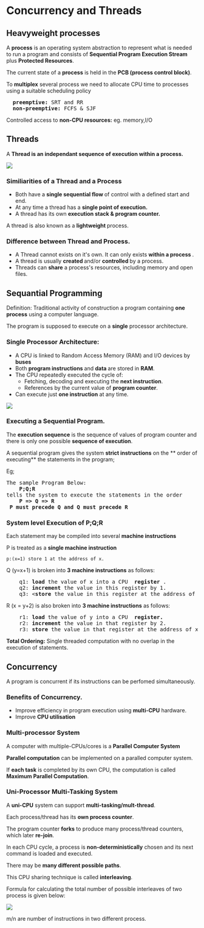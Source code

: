 # Concurrency and Threads

## Heavyweight processes

A **process** is an operating system abstraction to represent what is needed to run a program and consists of **Sequential Program Execution Stream**
plus **Protected Resources**.

The current state of a **process** is held in the **PCB (process control block)**.

To **multiplex** several process we need to allocate CPU time to processes using a suitable scheduling policy
<pre>
  <b>preemptive:</b> SRT and RR
  <b>non-preemptive:</b> FCFS & SJF
</pre>

Controlled access to <b> non-CPU resources:</b> eg. memory,I/O

## Threads

A <b> Thread is an independant sequence of execution within a process.</b>

![](https://i.imgur.com/rRNkBLs.png)

### Similiarities of a Thread and a Process
- Both have a <b> single sequential flow </b> of control with a defined start and end.
- At any time a thread has a <b> single point of execution.</b>
- A thread has its own <b> execution stack & program counter.</b>

A thread is also known as a <b> lightweight </b> process.

### Difference between Thread and Process.
- A Thread cannot exists on it's own. It can only exists <b> within a process </b>.
- A thread is usually <b> created </b> and/or <b> controlled </b> by a process.
- Threads can **share** a process's resources, including memory and open files.

## Sequantial Programming

Definition: Traditional activity of construction a program containing **one process** using a computer language.

The program is supposed to execute on a **single** processor architecture.

### Single Processor Architecture:

- A CPU is linked to Random Access Memory (RAM) and I/O devices by **buses**
- Both <b> program instructions </b> and <b> data </b> are stored in **RAM**.
- The CPU repeatedly executed the cycle of:
    - Fetching, decoding and executing the **next instruction**.
    - References by the current value of **program counter**.
- Can execute just **one instruction** at any time.

![](https://i.imgur.com/rSpq4qh.png)

### Executing a Sequential Program.

The **execution sequence** is the sequence of values of program counter and there is only one possible **sequence of execution**.

A sequential program gives the system **strict instructions** on the ** order of executing** the statements in the program;

Eg;

<pre>
The sample Program Below:
    <b>P;Q;R    </b>
tells the system to execute the statements in the order
    <b>P => Q => R   </b>
<b> P must precede Q and Q must precede R </b>   
</pre>
    
### System level Execution of P;Q;R

Each statement may be compiled into several <b> machine instructions </b>

P is treated as a **single machine instruction**

    p:(x=1) store 1 at the address of x.
    
Q (y=x+1) is broken into **3 machine instructions** as follows:

<pre>
    q1: <b>load</b> the value of x into a CPU <b> register </b>.
    q2: <b>increment</b> the value in this register by 1.
    q3: <<b>store</b> the value in this register at the address of y.
</pre>

R (x = y+2) is also broken into **3 machine instructions** as follows:

<pre>
    r1: <b>load</b> the value of y into a CPU <b> register. </b>
    r2: <b>increment</b> the value in that register by 2.
    r3: <b>store</b> the value in that register at the address of x.
</pre>


**Total Ordering:** Single threaded computation with no overlap in the execution of statements.

## Concurrency

A program is concurrent if its instructions can be perfomed simultaneously.

### Benefits of Concurrency.

- Improve efficiency in program execution using **multi-CPU** hardware.
- Improve **CPU utilisation**

### Multi-processor System

A computer with multiple-CPUs/cores is a **Parallel Computer System**

**Parallel computation** can be implemented on a paralled computer system.

If **each task** is completed by its own CPU, the computation is called **Maximum Parallel Computation**.

### Uni-Processor Multi-Tasking System

A **uni-CPU** system can support **multi-tasking/mult-thread**.

Each process/thread has its **own process counter**.

The program counter **forks** to produce many process/thread counters, which later **re-join**.

In each CPU cycle, a process is **non-deterministically** chosen and its next command is loaded and executed.

There may be **many different possible paths**.

This CPU sharing technique is called **interleaving**.

Formula for calculating the total number of possible interleaves of two process is given below:

![](https://i.imgur.com/3gP7aXQ.png)

m/n are number of instructions in two different process.







